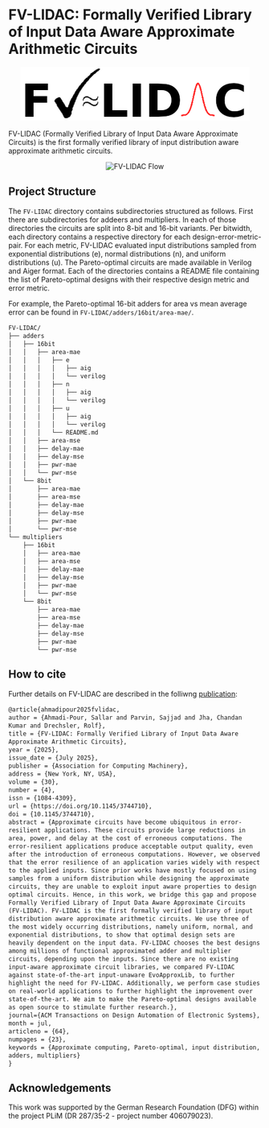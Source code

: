 # FV-LIDAC: Formally Verified Library of Input Data Aware Approximate Arithmetic Circuits

<p align="center">
  <img src="./img/fv-lidac_logo.png" alt="FV-LIDAC Logo"/>
</p>


FV-LIDAC (Formally Verified Library of Input Data Aware Approximate Circuits) is the first formally verified library of input distribution aware approximate arithmetic circuits. 


<p align="center">
  <img src="./img/fv-lidac-flow.png" alt="FV-LIDAC Flow"/>
</p>


## Project Structure

The `FV-LIDAC` directory contains subdirectories structured as follows.
First there are subdirectories for addeers and multipliers.
In each of those directories the circuits are split into 8-bit and 16-bit variants.
Per bitwidth, each directory contains a respective directory for each design-error-metric-pair.
For each metric, FV-LIDAC evaluated input distributions sampled from exponential distributions (e),  normal distributions (n), and uniform distributions (u).
The Pareto-optimal circuits are made available in Verilog and Aiger format. 
Each of the directories contains a README file containing the list of Pareto-optimal designs with their respective design metric and error metric.

For example, the Pareto-optimal 16-bit adders for area vs mean average error can be found in `FV-LIDAC/adders/16bit/area-mae/`. 

```
FV-LIDAC/
├── adders
│   ├── 16bit
│   │   ├── area-mae
│   │   │   ├── e
│   │   │   │   ├── aig
│   │   │   │   └── verilog
│   │   │   ├── n
│   │   │   │   ├── aig
│   │   │   │   └── verilog
│   │   │   ├── u
│   │   │   │   ├── aig
│   │   │   │   └── verilog
│   │   │   └── README.md
│   │   ├── area-mse
│   │   ├── delay-mae
│   │   ├── delay-mse
│   │   ├── pwr-mae
│   │   └── pwr-mse
│   └── 8bit
│       ├── area-mae
│       ├── area-mse
│       ├── delay-mae
│       ├── delay-mse
│       ├── pwr-mae
│       └── pwr-mse
└── multipliers
    ├── 16bit
    │   ├── area-mae
    │   ├── area-mse
    │   ├── delay-mae
    │   ├── delay-mse
    │   ├── pwr-mae
    │   └── pwr-mse
    └── 8bit
        ├── area-mae
        ├── area-mse
        ├── delay-mae
        ├── delay-mse
        ├── pwr-mae
        └── pwr-mse

```

## How to cite

Further details on FV-LIDAC are described in the folliwng [publication](https://doi.org/10.1145/3744710):

```
@article{ahmadipour2025fvlidac,
author = {Ahmadi-Pour, Sallar and Parvin, Sajjad and Jha, Chandan Kumar and Drechsler, Rolf},
title = {FV-LIDAC: Formally Verified Library of Input Data Aware Approximate Arithmetic Circuits},
year = {2025},
issue_date = {July 2025},
publisher = {Association for Computing Machinery},
address = {New York, NY, USA},
volume = {30},
number = {4},
issn = {1084-4309},
url = {https://doi.org/10.1145/3744710},
doi = {10.1145/3744710},
abstract = {Approximate circuits have become ubiquitous in error-resilient applications. These circuits provide large reductions in area, power, and delay at the cost of erroneous computations. The error-resilient applications produce acceptable output quality, even after the introduction of erroneous computations. However, we observed that the error resilience of an application varies widely with respect to the applied inputs. Since prior works have mostly focused on using samples from a uniform distribution while designing the approximate circuits, they are unable to exploit input aware properties to design optimal circuits. Hence, in this work, we bridge this gap and propose Formally Verified Library of Input Data Aware Approximate Circuits (FV-LIDAC). FV-LIDAC is the first formally verified library of input distribution aware approximate arithmetic circuits. We use three of the most widely occurring distributions, namely uniform, normal, and exponential distributions, to show that optimal design sets are heavily dependent on the input data. FV-LIDAC chooses the best designs among millions of functional approximated adder and multiplier circuits, depending upon the inputs. Since there are no existing input-aware approximate circuit libraries, we compared FV-LIDAC against state-of-the-art input-unaware EvoApproxLib, to further highlight the need for FV-LIDAC. Additionally, we perform case studies on real-world applications to further highlight the improvement over state-of-the-art. We aim to make the Pareto-optimal designs available as open source to stimulate further research.},
journal={ACM Transactions on Design Automation of Electronic Systems},
month = jul,
articleno = {64},
numpages = {23},
keywords = {Approximate computing, Pareto-optimal, input distribution, adders, multipliers}
}
```

## Acknowledgements

This work was supported by the German Research Foundation (DFG) within the project PLiM (DR 287/35-2 - project number 406079023).

